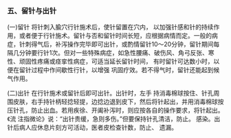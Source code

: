 ### 五、留针与出针

(一)留针   将针刺入腧穴行针施术后，使针留置在穴内， 以加强针感和针的持续作用，或者便于行针施术。留针与否和留针时间长短，应根据病情而定。一般的病症，针刺得气后，补泻操作完毕即可出针，或酌情留针10〜20分钟，留针期间每隔几分钟要行针1次。但对一些特殊病症，如急性腰痛、破伤风、角弓反张、寒性、顽固性疼痛或痉挛性病症，可适当延长留针时间， 有时留针可达数小时，以便在留针过程中作间歇性行针，以增强 巩固疗效。若不得气时，留针还能起到候气作用。

(二)出针   在行针施术或留针后即可出针。出针时，左手 持消毒棉球按住、针孔周围皮肤，右手持针柄轻捻轻提，边捻边退到皮下，然后将针起出，并用消毒棉球按压针孔，防止出血。若用疾徐、开阖补泻时，则应按各自的操作要求，将针起出。《流 注指微论》说：“出针贵缓，急则多伤。”但要保持针孔清洁，防止。 感染。出针后病人应休息片刻方可活动，医者皮检查针数，防止、 遗漏。
